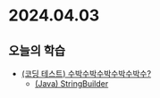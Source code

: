 # 2024.04.03
## 오늘의 학습
- [(코딩 테스트) 수박수박수박수박수박수?](/Coding%20Test/프로그래머스/연습문제/수박수박수박수박수박수?.md)
	- [(Java) StringBuilder](Java/Class/StringBuilder.md)
